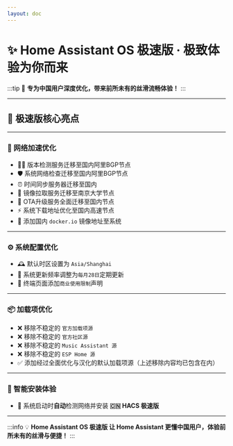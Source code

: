 ```yaml
--- 
layout: doc 
---
```


# ✨ Home Assistant OS 极速版 · 极致体验为你而来


:::tip
🚩 **专为中国用户深度优化，带来前所未有的丝滑流畅体验！**
:::

---
## 🌟 极速版核心亮点
---

### 🚀 网络加速优化
- 🕵️‍♂️ 版本检测服务迁移至国内阿里BGP节点
- 🛡️ 系统网络检查迁移至国内阿里BGP节点
- ⏰ 时间同步服务器迁移至国内
- 🏫 镜像拉取服务迁移至南京大学节点
- 🔄 OTA升级服务全面迁移至国内节点
- ⚡ 系统下载地址优化至国内高速节点
- 🐳 添加国内 `docker.io` 镜像地址至系统

---

### ⚙️ 系统配置优化
- 🕰️ 默认时区设置为 `Asia/Shanghai`
- 📅 系统更新频率调整为`每月28日`定期更新
- 📢 终端页面添加`商业使用限制`声明

---

### 📦 加载项优化
- ❌ 移除不稳定的 `官方加载项源`
- ❌ 移除不稳定的 `官方社区源`
- ❌ 移除不稳定的 `Music Assistant 源`
- ❌ 移除不稳定的 `ESP Home 源`
- ✅ 添加经过全面优化与汉化的默认加载项源（上述移除内容均已包含在内）

---

### 🤖 智能安装体验
- 🚦 系统启动时**自动**检测网络并安装 **🇨🇳 HACS 极速版**

---
:::info
💡 **Home Assistant OS 极速版 让 Home Assistant 更懂中国用户，体验前所未有的丝滑与便捷！**
:::

</div>
